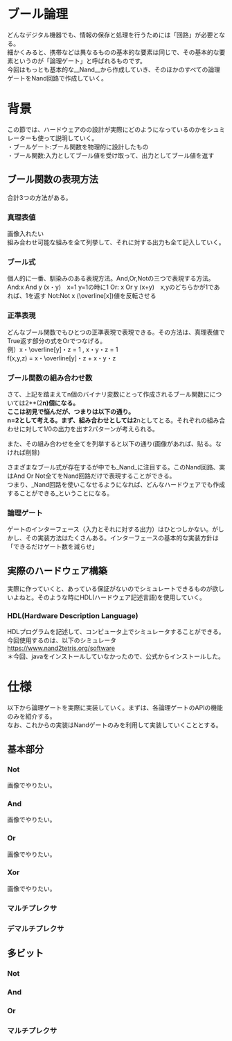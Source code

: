 # ブール論理
どんなデジタル機器でも、情報の保存と処理を行うためには「回路」が必要となる。  
細かくみると、携帯などは異なるものの基本的な要素は同じで、その基本的な要素というのが「論理ゲート」と呼ばれるものです。  
今回はもっとも基本的な__Nand__から作成していき、そのほかのすべての論理ゲートをNand回路で作成していく。  

# 背景  
この節では、ハードウェアのの設計が実際にどのようになっているのかをシュミレーターも使って説明していく。  
・ブールゲート:ブール関数を物理的に設計したもの  
・ブール関数:入力としてブール値を受け取って、出力としてブール値を返す  
## ブール関数の表現方法  
合計3つの方法がある。  
### 真理表値  
画像入れたい  
組み合わせ可能な組みを全て列挙して、それに対する出力も全て記入していく。  
### ブール式  
個人的に一番、馴染みのある表現方法。And,Or,Notの三つで表現する方法。  
And:x And y (x・y)　x=1 y=1の時に1
Or: x Or y (x+y)　x,yのどちらかが1であれば、1を返す
Not:Not x (\overline[x])値を反転させる  
### 正準表現
どんなブール関数でもひとつの正準表現で表現できる。その方法は、真理表値でTrue返す部分の式をOrでつなげる。  
例）x・\overline[y]・z = 1 , x・y・z = 1  
f(x,y,z) = x・\overline[y]・z + x・y・z  

### ブール関数の組み合わせ数  
さて、上記を踏まえてn個のバイナリ変数にとって作成されるブール関数にについては2**(2**n)個になる。  
ここは初見で悩んだが、つまりは以下の通り。  
n=2として考える。まず、組み合わせとしては2**nとしてとる。それぞれの組み合わせに対して1/0の出力を出す2パターンが考えられる。  

また、その組み合わせを全てを列挙すると以下の通り(画像があれば、貼る。なければ削除)  

さまざまなブール式が存在するが中でも_Nand_に注目する。このNand回路、実はAnd Or Not全てをNand回路だけで表現することができる。  
つまり、_Nand回路を使いこなせるようになれば、どんなハードウェアでも作成することができる_ということになる。

### 論理ゲート  
ゲートのインターフェース（入力とそれに対する出力）はひとつしかない。がしかし、その実装方法はたくさんある。インターフェースの基本的な実装方針は「できるだけゲート数を減らせ」  

## 実際のハードウェア構築  
実際に作っていくと、あっている保証がないのでシミュレートできるものが欲しいよねと。そのような時にHDL(ハードウェア記述言語)を使用していく。  
### HDL(Hardware Description Language)  
HDLプログラムを記述して、コンピュータ上でシミュレータすることができる。  
今回使用するのは、以下のシミュレータ  
https://www.nand2tetris.org/software  
＊今回、javaをインストールしていなかったので、公式からインストールした。

# 仕様  
以下から論理ゲートを実際に実装していく。まずは、各論理ゲートのAPIの機能のみを紹介する。  
なお、これからの実装はNandゲートのみを利用して実装していくこととする。
## 基本部分  
### Not
画像でやりたい。  
### And  
画像でやりたい。  
### Or  
画像でやりたい。  
### Xor  
画像でやりたい。  
### マルチプレクサ  

### デマルチプレクサ  

## 多ビット  
### Not  
### And  
### Or  
### マルチプレクサ  
